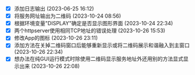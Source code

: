 - [X] 添加日志输出 (2023-06-25 16:12)
- [X] 将服务网址输出为二维码 (2023-10-24 08:56)
- [X] 根据环境变量"DISPLAY"确定是否显示图形界面 (2023-10-24 22:34)
- [X] 两个httpserver使用相同TCP地址的错误处理 (2023-10-26 15:53)
- [X] 修改App的图标 (2023-10-26 23:11)
- [X] 添加方法在关掉二维码窗口后能够重新显示或将二维码展示和谐融入到主窗口 (2023-10-26 22:34)
- [X] 想办法在纯GUI运行模式时除使用二维码显示服务地址外还用别的方法显式显示出来 (2023-10-26 22:08)
